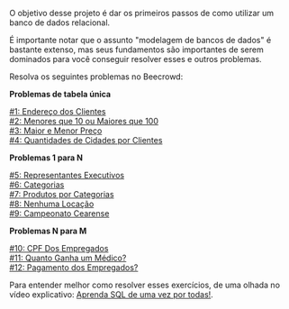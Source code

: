 O objetivo desse projeto é dar os primeiros passos de como utilizar um banco de dados relacional.  

É importante notar que o assunto "modelagem de bancos de dados" é bastante extenso, mas seus fundamentos são importantes de serem dominados para você conseguir resolver esses e outros problemas.

Resolva os seguintes problemas no Beecrowd:

**Problemas de tabela única**

[\#1: Endereço dos Clientes](https://www.beecrowd.com.br/judge/pt/problems/view/2603)  
[\#2: Menores que 10 ou Maiores que 100](https://www.beecrowd.com.br/judge/pt/problems/view/2604)  
[\#3: Maior e Menor Preço](https://www.beecrowd.com.br/judge/pt/problems/view/2608)  
[\#4: Quantidades de Cidades por Clientes](https://www.beecrowd.com.br/judge/pt/problems/view/2624)  


**Problemas 1 para N**

[\#5: Representantes Executivos](https://www.beecrowd.com.br/judge/pt/problems/view/2605)  
[\#6: Categorias](https://www.beecrowd.com.br/judge/pt/problems/view/2606)  
[\#7: Produtos por Categorias](https://www.beecrowd.com.br/judge/pt/problems/view/2609)  
[\#8: Nenhuma Locação](https://www.beecrowd.com.br/judge/pt/problems/view/2616)  
[\#9: Campeonato Cearense](https://www.beecrowd.com.br/judge/pt/problems/view/2988)  

**Problemas N para M**

[\#10: CPF Dos Empregados](https://www.beecrowd.com.br/judge/pt/problems/view/2990)  
[\#11: Quanto Ganha um Médico?](https://www.beecrowd.com.br/judge/pt/problems/view/2994)  
[\#12: Pagamento dos Empregados?](https://www.beecrowd.com.br/judge/pt/problems/view/2997)  

Para entender melhor como resolver esses exercícios, de uma olhada no vídeo explicativo: [Aprenda SQL de uma vez por todas!](https://www.youtube.com/watch?v=ScN1rpwtZWs).